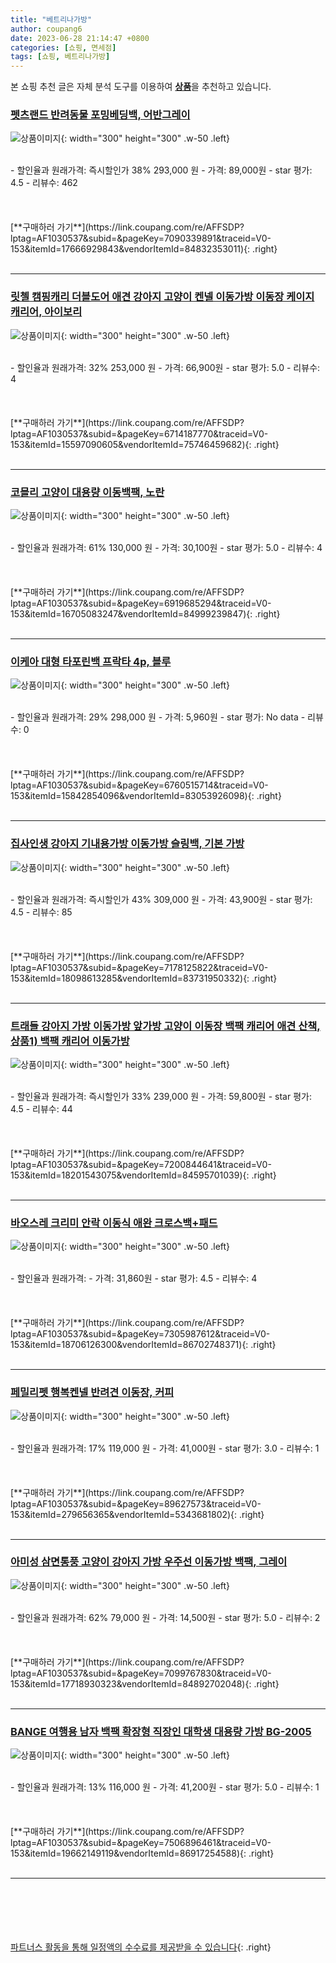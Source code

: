 ```yaml
---
title: "베트리나가방"
author: coupang6
date: 2023-06-28 21:14:47 +0800
categories: [쇼핑, 면세점]
tags: [쇼핑, 베트리나가방]
---
```


본 쇼핑 추천 글은 자체 분석 도구를 이용하여 [**상품**](https://link.coupang.com/a/bao1ui)을 추천하고 있습니다.

### [펫츠랜드 반려동물 포밍베딩백, 어반그레이](https://link.coupang.com/re/AFFSDP?lptag=AF1030537&subid=&pageKey=7090339891&traceid=V0-153&itemId=17666929843&vendorItemId=84832353011)

![상품이미지](https://thumbnail6.coupangcdn.com/thumbnails/remote/230x230ex/image/rs_quotation_api/kuhe7sit/880a42403e6c429eaf7d4b40aa9b6ede.jpg){: width="300" height="300" .w-50 .left}


<br>
- 할인율과 원래가격: 즉시할인가 38%  293,000   원
- 가격: 89,000원
- star 평가: 4.5
- 리뷰수: 462
<br>
<br>
<br>
<br>
[**구매하러 가기**](https://link.coupang.com/re/AFFSDP?lptag=AF1030537&subid=&pageKey=7090339891&traceid=V0-153&itemId=17666929843&vendorItemId=84832353011){: .right}
<br>
<br>

---

### [릿첼 캠핑캐리 더블도어 애견 강아지 고양이 켄넬 이동가방 이동장 케이지 캐리어, 아이보리](https://link.coupang.com/re/AFFSDP?lptag=AF1030537&subid=&pageKey=6714187770&traceid=V0-153&itemId=15597090605&vendorItemId=75746459682)

![상품이미지](https://thumbnail7.coupangcdn.com/thumbnails/remote/230x230ex/image/vendor_inventory/ed8e/017ae6a2e83f2d3a590120d2bb314dcc021ed968161c067e2638ba13b0a8.png){: width="300" height="300" .w-50 .left}


<br>
- 할인율과 원래가격: 32%  253,000   원
- 가격: 66,900원
- star 평가: 5.0
- 리뷰수: 4
<br>
<br>
<br>
<br>
[**구매하러 가기**](https://link.coupang.com/re/AFFSDP?lptag=AF1030537&subid=&pageKey=6714187770&traceid=V0-153&itemId=15597090605&vendorItemId=75746459682){: .right}
<br>
<br>

---

### [코믈리 고양이 대용량 이동백팩, 노란](https://link.coupang.com/re/AFFSDP?lptag=AF1030537&subid=&pageKey=6919685294&traceid=V0-153&itemId=16705083247&vendorItemId=84999239847)

![상품이미지](https://thumbnail10.coupangcdn.com/thumbnails/remote/230x230ex/image/vendor_inventory/8153/b430d85b733d4a19173bf62aad126c9cee9da20f5fc663c97240dbcc40d6.png){: width="300" height="300" .w-50 .left}


<br>
- 할인율과 원래가격: 61%  130,000   원
- 가격: 30,100원
- star 평가: 5.0
- 리뷰수: 4
<br>
<br>
<br>
<br>
[**구매하러 가기**](https://link.coupang.com/re/AFFSDP?lptag=AF1030537&subid=&pageKey=6919685294&traceid=V0-153&itemId=16705083247&vendorItemId=84999239847){: .right}
<br>
<br>

---

### [이케아 대형 타포린백 프락타 4p, 블루](https://link.coupang.com/re/AFFSDP?lptag=AF1030537&subid=&pageKey=6760515714&traceid=V0-153&itemId=15842854096&vendorItemId=83053926098)

![상품이미지](https://thumbnail6.coupangcdn.com/thumbnails/remote/230x230ex/image/retail/images/2022/09/07/10/8/5e521359-ebdd-4a43-8dc7-291b2ddb3bf2.jpg){: width="300" height="300" .w-50 .left}


<br>
- 할인율과 원래가격: 29%  298,000   원
- 가격: 5,960원
- star 평가: No data
- 리뷰수: 0
<br>
<br>
<br>
<br>
[**구매하러 가기**](https://link.coupang.com/re/AFFSDP?lptag=AF1030537&subid=&pageKey=6760515714&traceid=V0-153&itemId=15842854096&vendorItemId=83053926098){: .right}
<br>
<br>

---

### [집사인생 강아지 기내용가방 이동가방 슬링백, 기본 가방](https://link.coupang.com/re/AFFSDP?lptag=AF1030537&subid=&pageKey=7178125822&traceid=V0-153&itemId=18098613285&vendorItemId=83731950332)

![상품이미지](https://thumbnail8.coupangcdn.com/thumbnails/remote/230x230ex/image/vendor_inventory/00f9/726bfc4eee694f28d7586a1b345384d52a451f38e6a5571ee47731e63e32.jpg){: width="300" height="300" .w-50 .left}


<br>
- 할인율과 원래가격: 즉시할인가 43%  309,000   원
- 가격: 43,900원
- star 평가: 4.5
- 리뷰수: 85
<br>
<br>
<br>
<br>
[**구매하러 가기**](https://link.coupang.com/re/AFFSDP?lptag=AF1030537&subid=&pageKey=7178125822&traceid=V0-153&itemId=18098613285&vendorItemId=83731950332){: .right}
<br>
<br>

---

### [트래들 강아지 가방 이동가방 앞가방 고양이 이동장 백팩 캐리어 애견 산책, 상품1) 백팩 캐리어 이동가방](https://link.coupang.com/re/AFFSDP?lptag=AF1030537&subid=&pageKey=7200844641&traceid=V0-153&itemId=18201543075&vendorItemId=84595701039)

![상품이미지](https://thumbnail10.coupangcdn.com/thumbnails/remote/230x230ex/image/vendor_inventory/6c65/52865ba76f8ad1b760bc744bb790a93948c14844cf588844079b4988e9a5.jpg){: width="300" height="300" .w-50 .left}


<br>
- 할인율과 원래가격: 즉시할인가 33%  239,000   원
- 가격: 59,800원
- star 평가: 4.5
- 리뷰수: 44
<br>
<br>
<br>
<br>
[**구매하러 가기**](https://link.coupang.com/re/AFFSDP?lptag=AF1030537&subid=&pageKey=7200844641&traceid=V0-153&itemId=18201543075&vendorItemId=84595701039){: .right}
<br>
<br>

---

### [바오스레 크리미 안락 이동식 애완 크로스백+패드](https://link.coupang.com/re/AFFSDP?lptag=AF1030537&subid=&pageKey=7305987612&traceid=V0-153&itemId=18706126300&vendorItemId=86702748371)

![상품이미지](https://thumbnail9.coupangcdn.com/thumbnails/remote/230x230ex/image/vendor_inventory/8f09/8bbd38101eda74637454fb394643cd282d4e4d387e7490026088c6fca547.JPG){: width="300" height="300" .w-50 .left}


<br>
- 할인율과 원래가격: 
- 가격: 31,860원
- star 평가: 4.5
- 리뷰수: 4
<br>
<br>
<br>
<br>
[**구매하러 가기**](https://link.coupang.com/re/AFFSDP?lptag=AF1030537&subid=&pageKey=7305987612&traceid=V0-153&itemId=18706126300&vendorItemId=86702748371){: .right}
<br>
<br>

---

### [페밀리펫 행복켄넬 반려견 이동장, 커피](https://link.coupang.com/re/AFFSDP?lptag=AF1030537&subid=&pageKey=89627573&traceid=V0-153&itemId=279656365&vendorItemId=5343681802)

![상품이미지](https://thumbnail8.coupangcdn.com/thumbnails/remote/230x230ex/image/retail/images/2019/09/17/10/7/7f83c7bb-f45b-432f-87bb-0907393983be.jpg){: width="300" height="300" .w-50 .left}


<br>
- 할인율과 원래가격: 17%  119,000   원
- 가격: 41,000원
- star 평가: 3.0
- 리뷰수: 1
<br>
<br>
<br>
<br>
[**구매하러 가기**](https://link.coupang.com/re/AFFSDP?lptag=AF1030537&subid=&pageKey=89627573&traceid=V0-153&itemId=279656365&vendorItemId=5343681802){: .right}
<br>
<br>

---

### [아미성 삼면통풍 고양이 강아지 가방 우주선 이동가방 백팩, 그레이](https://link.coupang.com/re/AFFSDP?lptag=AF1030537&subid=&pageKey=7099767830&traceid=V0-153&itemId=17718930323&vendorItemId=84892702048)

![상품이미지](https://thumbnail6.coupangcdn.com/thumbnails/remote/230x230ex/image/vendor_inventory/c679/4f7f1c944eba560cf6b79be611ec14b253e9a583c85d86929ffb502b39fa.jpg){: width="300" height="300" .w-50 .left}


<br>
- 할인율과 원래가격: 62%  79,000   원
- 가격: 14,500원
- star 평가: 5.0
- 리뷰수: 2
<br>
<br>
<br>
<br>
[**구매하러 가기**](https://link.coupang.com/re/AFFSDP?lptag=AF1030537&subid=&pageKey=7099767830&traceid=V0-153&itemId=17718930323&vendorItemId=84892702048){: .right}
<br>
<br>

---

### [BANGE 여행용 남자 백팩 확장형 직장인 대학생 대용량 가방 BG-2005](https://link.coupang.com/re/AFFSDP?lptag=AF1030537&subid=&pageKey=7506896461&traceid=V0-153&itemId=19662149119&vendorItemId=86917254588)

![상품이미지](https://thumbnail10.coupangcdn.com/thumbnails/remote/230x230ex/image/vendor_inventory/47f0/b8f5e71ff62578c32a9e74f833bbad4c1907dde2d7619c9b1624bbbbc691.jpg){: width="300" height="300" .w-50 .left}


<br>
- 할인율과 원래가격: 13%  116,000   원
- 가격: 41,200원
- star 평가: 5.0
- 리뷰수: 1
<br>
<br>
<br>
<br>
[**구매하러 가기**](https://link.coupang.com/re/AFFSDP?lptag=AF1030537&subid=&pageKey=7506896461&traceid=V0-153&itemId=19662149119&vendorItemId=86917254588){: .right}
<br>
<br>

---
<br><br><br><br><br> [파트너스 활동을 통해 일정액의 수수료를 제공받을 수 있습니다](https://link.coupang.com/a/bao1ui){: .right}
